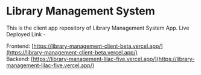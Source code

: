 # Library Management System

This is the client app repository of Library Management System App. Live Deployed Link -

Frontend: [https://library-management-client-beta.vercel.app/](https://library-management-client-beta.vercel.app/) <br>
Backend: [https://library-management-lilac-five.vercel.app/](https://library-management-lilac-five.vercel.app/)
